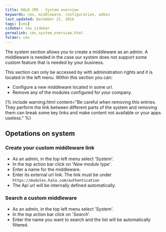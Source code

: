 ```yaml
---
title: HALO CMS - System overview
keywords: cms, middleware, configuration, admin
last_updated: December 21, 2016
tags: [cms]
sidebar: cms_sidebar
permalink: cms_system_overview.html
folder: cms
---
```


The system section allows you to create a middleware as an admin. A middleware is needed in the case our system does
not support some custom feature that is needed by your business. 

This section can only be accessed by with administration rights and it is located in the left menu. Within this 
section you can:

- Configure a new middleware located in some url.
- Remove any of the modules configured for your company.

{% include warning.html content="Be careful when removing this entries. They perform the link between different parts
of the system and removing them can break some key links and make content not available or your apps useless." %}

## Opetations on system

### Create your custom middleware link

- As an admin, in the top left menu select 'System'.
- In the top action bar click on '*New module type*'.
- Enter a name for the middleware.
- Enter its external url link. The link must be under `https://modules.halo.com/authentication`
- The Api url will be internally defined automatically.

### Search a custom middleware

- As an admin, in the top left menu select 'System'.
- In the top action bar click on '*Search*'.
- Enter the name you want to search and the list will be automatically filtered.